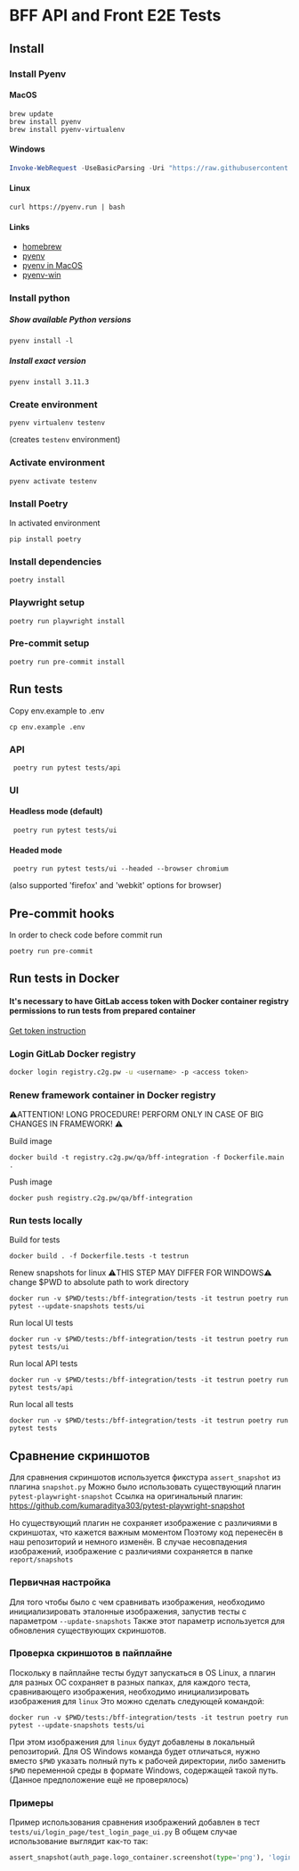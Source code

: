 # BFF API and Front E2E Tests

## Install

### Install Pyenv

#### MacOS
```shell
brew update
brew install pyenv
brew install pyenv-virtualenv
```
#### Windows
```powershell
Invoke-WebRequest -UseBasicParsing -Uri "https://raw.githubusercontent.com/pyenv-win/pyenv-win/master/pyenv-win/install-pyenv-win.ps1" -OutFile "./install-pyenv-win.ps1"; &"./install-pyenv-win.ps1"
```
#### Linux
```shell
curl https://pyenv.run | bash
```
#### Links
* [homebrew](https://brew.sh/)
* [pyenv](https://github.com/pyenv/pyenv)
* [pyenv in MacOS](https://github.com/pyenv/pyenv#homebrew-in-macos)
* [pyenv-win](https://github.com/pyenv-win/pyenv-win#quick-start)

### Install python

##### Show available Python versions
```shell
pyenv install -l
```
##### Install exact version
```shell
pyenv install 3.11.3
```

### Create environment

```shell
pyenv virtualenv testenv
```
(creates `testenv` environment)

### Activate environment

```shell
pyenv activate testenv
```

### Install Poetry

In activated environment
```shell
pip install poetry
```

### Install dependencies
```shell
poetry install
```

### Playwright setup
```shell
poetry run playwright install
```

### Pre-commit setup
```shell
poetry run pre-commit install
```

## Run tests

Copy env.example to .env
```shell
cp env.example .env
```

### API

```shell
 poetry run pytest tests/api
```

### UI

#### Headless mode (default)
```shell
 poetry run pytest tests/ui
```

#### Headed mode
```shell
 poetry run pytest tests/ui --headed --browser chromium
```
(also supported 'firefox' and 'webkit' options for browser)

## Pre-commit hooks

In order to check code before commit run
```shell
poetry run pre-commit
```

## Run tests in Docker

#### It's necessary to have GitLab access token with Docker container registry permissions to run tests from prepared container
[Get token instruction](https://gitlab.c2g.pw/help/user/profile/personal_access_tokens)

### Login GitLab Docker registry

```bash
docker login registry.c2g.pw -u <username> -p <access token>
```

### Renew framework container in Docker registry
⚠️ATTENTION! LONG PROCEDURE! PERFORM ONLY IN CASE OF BIG CHANGES IN FRAMEWORK! ⚠️

Build image
```shell
docker build -t registry.c2g.pw/qa/bff-integration -f Dockerfile.main .
```

Push image
```shell
docker push registry.c2g.pw/qa/bff-integration
```
### Run tests locally

Build for tests
```shell
docker build . -f Dockerfile.tests -t testrun
```

Renew snapshots for linux
⚠️THIS STEP MAY DIFFER FOR WINDOWS⚠️
change $PWD to absolute path to work directory

```shell
docker run -v $PWD/tests:/bff-integration/tests -it testrun poetry run pytest --update-snapshots tests/ui
```

Run local UI tests
```shell
docker run -v $PWD/tests:/bff-integration/tests -it testrun poetry run pytest tests/ui
```

Run local API tests
```shell
docker run -v $PWD/tests:/bff-integration/tests -it testrun poetry run pytest tests/api
```

Run local all tests
```shell
docker run -v $PWD/tests:/bff-integration/tests -it testrun poetry run pytest tests
```
## Сравнение скриншотов

Для сравнения скриншотов используется фикстура `assert_snapshot` из плагина `snapshot.py`
Можно было использовать существующий плагин `pytest-playwright-snapshot`
Ссылка на оригинальный плагин: https://github.com/kumaraditya303/pytest-playwright-snapshot

Но существующий плагин не сохраняет изображение с различиями в скриншотах, что кажется важным моментом
Поэтому код перенесён в наш репозиторий и немного изменён.
В случае несовпадения изображений, изображение с различиями сохраняется в папке
`report/snapshots`

### Первичная настройка

Для того чтобы было с чем сравнивать изображения, необходимо инициализировать эталонные изображения,
запустив тесты с параметром `--update-snapshots`
Также этот параметр используется для обновления существующих скриншотов.

### Проверка скриншотов в пайплайне

Поскольку в пайплайне тесты будут запускаться в OS Linux, а плагин для разных ОС сохраняет в разных папках,
для каждого теста, сравнивающего изображения, необходимо инициализировать изображения для `linux`
Это можно сделать следующей командой:
```shell
docker run -v $PWD/tests:/bff-integration/tests -it testrun poetry run pytest --update-snapshots tests/ui
```
При этом изображения для `linux` будут добавлены в локальный репозиторий.
Для OS Windows команда будет отличаться, нужно вместо `$PWD` указать полный путь к рабочей директории,
либо заменить `$PWD` переменной среды в формате Windows, содержащей такой путь.
(Данное предположение ещё не проверялось)

### Примеры

Пример использования сравнения изображений добавлен в тест `tests/ui/login_page/test_login_page_ui.py`
В общем случае использование выглядит как-то так:
```python
assert_snapshot(auth_page.logo_container.screenshot(type='png'), 'login_page_logo.png')
```
